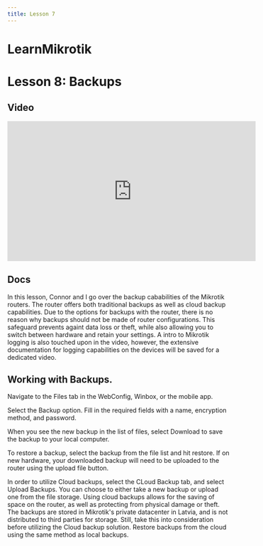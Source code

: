 ```yaml
---
title: Lesson 7
---
```


LearnMikrotik
=====

# Lesson 8: Backups
## Video
<iframe width="560" height="315" src="https://www.youtube.com/embed/AEkNWoLNmDY" title="YouTube video player" frameborder="0" allow="accelerometer; autoplay; clipboard-write; encrypted-media; gyroscope; picture-in-picture" allowfullscreen></iframe>

## Docs
In this lesson, Connor and I go over the backup cababilities of the Mikrotik routers.  The router offers both traditional backups as well as cloud backup capabilities.
Due to the options for backups with the router, there is no reason why backups should not be made of router configurations. This safeguard prevents againt data loss or theft, while also allowing you to switch between hardware and retain your settings.
A intro to Mikrotik logging is also touched upon in the video, however, the extensive documentation for logging capabilities on the devices will be saved for a dedicated video.

## Working with Backups. 
Navigate to the Files tab in the WebConfig, Winbox, or the mobile app. 

Select the Backup option. Fill in the required fields with a name, encryption method, and password.

When you see the new backup in the list of files, select Download to save the backup to your local computer. 

To restore a backup, select the backup from the file list and hit restore. If on new hardware, your downloaded backup will need to be uploaded to the router using the upload file button. 

In order to utilize Cloud backups, select the CLoud Backup tab, and select Upload Backups. You can choose to either take a new backup or upload one from the file storage. 
Using cloud backups allows for the saving of space on the router, as well as protecting from physical damage or theft. The backups are stored in Mikrotik's private datacenter in Latvia, and is not distributed to third parties for storage. Still, take this into consideration before utilizing the Cloud backup solution.
Restore backups from the cloud using the same method as local backups. 
